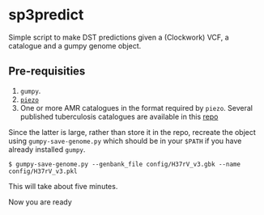 # sp3predict

Simple script to make DST predictions given a (Clockwork) VCF, a catalogue and a gumpy genome object.


## Pre-requisities

1. `gumpy`.
2. [`piezo`](https://github.com/oxfordmmm/piezo)
3. One or more AMR catalogues in the format required by `piezo`. Several published tuberculosis catalogues are available in this [repo](https://github.com/oxfordmmm/tuberculosis_amr_catalogues)

Since the latter is large, rather than store it in the repo, recreate the object using `gumpy-save-genome.py` which should be in your `$PATH` if you have already installed `gumpy`.

```
$ gumpy-save-genome.py --genbank_file config/H37rV_v3.gbk --name config/H37rV_v3.pkl
```

This will take about five minutes.

Now you are ready 
